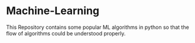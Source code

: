 # Machine-Learning
This Repository contains some popular ML algorithms in python so that the flow of algorithms could be understood properly.
